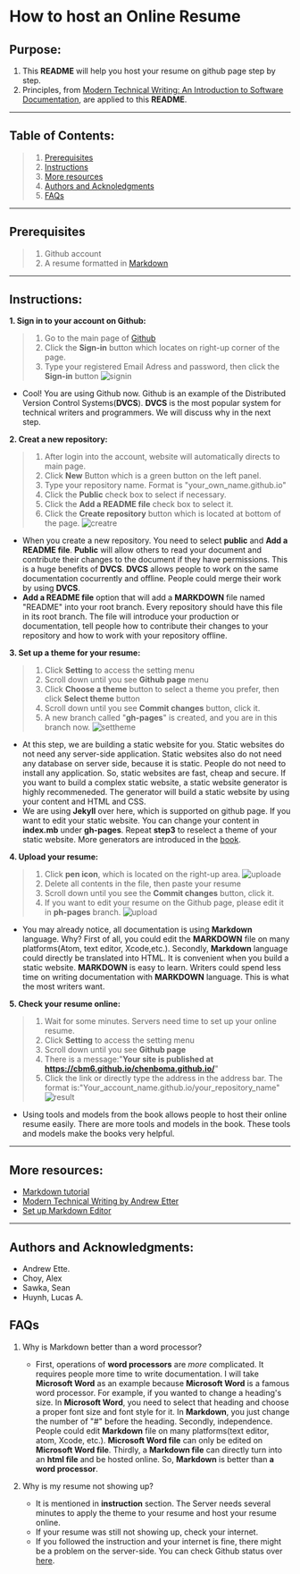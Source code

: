# How to host an Online Resume
## Purpose:
1. This **README** will help you host your resume on github page step by step.
2. Principles, from [Modern Technical Writing: An Introduction to Software Documentation](https://www.amazon.ca/Modern-Technical-Writing-Introduction-Documentation-ebook/dp/B01A2QL9SS), are applied to this **README**.
***
## Table of Contents:
  >1. [Prerequisites](#Prerequisites)
  >2. [Instructions](#Instructions)
  >3. [More resources](#More-resources)
  >4. [Authors and Acknoledgments](#Authors-and-Acknowledgments)
  >5. [FAQs](#FAQs)
***
## Prerequisites
  >1. Github account
  >2. A resume formatted in [Markdown](https://www.markdowntutorial.com/)
***
## Instructions:
**1. Sign in to your account on Github:**
  >1. Go to the main page of [Github](https://github.com/)
  >2. Click the **Sign-in** button which locates on right-up corner of the page.
  >3. Type your registered Email Adress and password, then click the **Sign-in** button
  ![signin](/assets/signin.gif "Sign in github")
  - Cool! You are using Github now. Github is an example of the Distributed Version Control Systems(**DVCS**). **DVCS** is the most popular system for technical writers and programmers. We will discuss why in the next step.

**2. Creat a new repository:**
  >1. After login into the account, website will automatically directs to main page.
  >2. Click **New** Button which is a green button on the left panel.
  >3. Type your repository name. Format is "your_own_name.github.io"
  >4. Click the **Public** check box to select if necessary.
  >5. Click the **Add a README file** check box to select it.
  >6. Click the **Create repository** button which is located at bottom of the page.
  ![creatre](/assets/creatrep.gif "Creat a new repository")
  - When you create a new repository. You need to select **public** and **Add a README file**. **Public** will allow others to read your document and contribute their changes to the document if they have permissions. This is a huge benefits of **DVCS**. **DVCS** allows people to work on the same documentation cocurrently and offline. People could merge their work by using **DVCS**.
  - **Add a README file** option that will add a **MARKDOWN** file named "README" into your root branch. Every repository should have this file in its root branch. The file will introduce your production or documentation, tell people how to contribute their changes to your repository and how to work with your repository offline.

**3. Set up a theme for your resume:**
  >1. Click **Setting** to access the setting menu
  >2. Scroll down until you see **Github page** menu
  >3. Click **Choose a theme** button to select a theme you prefer, then click **Select theme** button
  >4. Scroll down until you see **Commit changes** button, click it.
  >5. A new branch called "**gh-pages**" is created, and you are in this branch now.
  ![settheme](/assets/settheme.gif "Set theme for static website")
  - At this step, we are building a static website for you. Static websites do not need any server-side application. Static websites also do not need any database on server side, because it is static. People do not need to install any application. So, static websites are fast, cheap and secure. If you want to build a complex static website, a static website generator is highly recommeneded. The generator will build a static website by using your content and HTML and CSS.
  - We are using **Jekyll** over here, which is supported on github page. If you want to edit your static website. You can change your content in **index.mb** under **gh-pages**. Repeat **step3** to reselect a theme of your static website. More generators are introduced in the [book](https://www.amazon.ca/Modern-Technical-Writing-Introduction-Documentation-ebook/dp/B01A2QL9SS).

**4. Upload your resume:**
  >1. Click **pen icon**, which is located on the right-up area. ![uploade](/assets/pen.png)
  >2. Delete all contents in the file, then paste your resume
  >3. Scroll down until you see the **Commit changes** button, click it.
  >4. If you want to edit your resume on the Github page, please edit it in **ph-pages** branch.
  ![upload](/assets/upload.gif "Upload your resume")
  - You may already notice, all documentation is using **Markdown** language. Why? First of all, you could edit the **MARKDOWN** file on many platforms(Atom, text editor, Xcode,etc.). Secondly, **Markdown** language could directly be translated into HTML. It is convenient when you build a static website. **MARKDOWN** is easy to learn. Writers could spend less time on writing documentation with **MARKDOWN** language. This is what the most writers want.

**5. Check your resume online:**
  >1. Wait for some minutes. Servers need time to set up your online resume.
  >2. Click **Setting** to access the setting menu
  >3. Scroll down until you see **Github page**
  >4. There is a message:"**Your site is published at https://cbm6.github.io/chenboma.github.io/**"
  >5. Click the link or directly type the address in the address bar. The format is:"Your_account_name.github.io/your_repository_name"
  ![result](/assets/result.gif "Check your online resume")
  - Using tools and models from the book allows people to host their online resume easily. There are more tools and models in the book. These tools and models make the books very helpful.
***
## More resources:
- [Markdown tutorial](https://www.markdowntutorial.com/)
- [Modern Technical Writing by Andrew Etter](https://www.amazon.ca/Modern-Technical-Writing-Introduction-Documentation-ebook/dp/B01A2QL9SS)
- [Set up Markdown Editor](https://www.portent.com/blog/copywriting/content-strategy/atom-markdown.htm)
***
## Authors and Acknowledgments:
- Andrew Ette.
- Choy, Alex
- Sawka, Sean
- Huynh, Lucas A.
## FAQs
1. Why is Markdown better than a word processor?
    - First, operations of **word processors** are _more_ complicated. It requires people more time to write documentation. I will take **Microsoft Word** as an example because **Microsoft Word** is a famous word processor. For example, if you wanted to change a heading's size. In **Microsoft Word**, you need to select that heading and choose a proper font size and font style for it. In **Markdown**, you just change the number of "#" before the heading. Secondly, independence. People could edit **Markdown** file on many platforms(text editor, atom, Xcode, etc.). **Microsoft Word file** can only be edited on **Microsoft Word file**. Thirdly, a **Markdown file** can directly turn into an **html file** and be hosted online. So, **Markdown** is better than **a word processor**.

2. Why is my resume not showing up?
    - It is mentioned in **instruction** section. The Server needs several minutes to apply the theme to your resume and host your resume online.
    - If your resume was still not showing up, check your internet.
    - If you followed the instruction and your internet is fine, there might be a problem on the server-side. You can check Github status over [here](https://www.githubstatus.com/).
